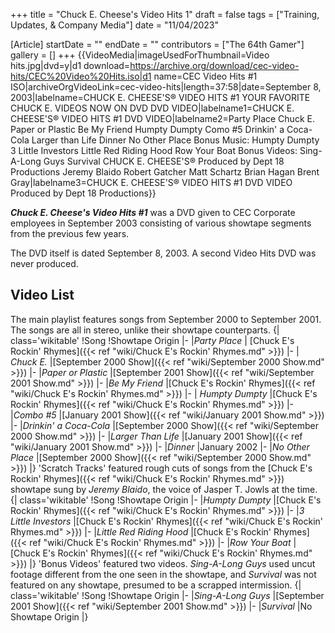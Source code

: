 +++
title = "Chuck E. Cheese's Video Hits 1"
draft = false
tags = ["Training, Updates, & Company Media"]
date = "11/04/2023"

[Article]
startDate = ""
endDate = ""
contributors = ["The 64th Gamer"]
gallery = []
+++
{{VideoMedia|imageUsedForThumbnail=Video hits.jpg|dvd=y|d1 download=https://archive.org/download/cec-video-hits/CEC%20Video%20Hits.iso|d1 name=CEC Video Hits #1 ISO|archiveOrgVideoLink=cec-video-hits|length=37:58|date=September 8, 2003|labelname=CHUCK E. CHEESE'S®
VIDEO HITS #1
YOUR FAVORITE CHUCK E. VIDEOS
NOW ON DVD
DVD VIDEO|labelname1=CHUCK E. CHEESE'S® VIDEO HITS #1
DVD VIDEO|labelname2=Party Place
Chuck E.
Paper or Plastic
Be My Friend
Humpty Dumpty
Como #5
Drinkin' a Coca-Cola
Larger than Life
Dinner
No Other Place
Bonus Music:
Humpty Dumpty
3 Little Investors
Little Red Riding Hood
Row Your Boat
Bonus Videos:
Sing-A-Long Guys
Survival
CHUCK E. CHEESE'S®
Produced by Dept 18 Productions
Jeremy Blaido
Robert Gatcher
Matt Schartz
Brian Hagan
Brent Gray|labelname3=CHUCK E. CHEESE'S® VIDEO HITS
#1
DVD VIDEO
Produced by Dept 18 Productions}}

<b><i>Chuck E. Cheese's Video Hits #1</b></i> was a DVD given to CEC Corporate employees in September 2003 consisting of various showtape segments from the previous few years.

The DVD itself is dated September 8, 2003. A second Video Hits DVD was never produced.

<h2> Video List </h2>
The main playlist features songs from September 2000 to September 2001. The songs are all in stereo, unlike their showtape counterparts.
{| class='wikitable'
!Song
!Showtape Origin
|-
|<i>Party Place</i>
| [Chuck E's Rockin' Rhymes]({{< ref "wiki/Chuck E's Rockin' Rhymes.md" >}})
|-
| <i>Chuck E.</i>
|[September 2000 Show]({{< ref "wiki/September 2000 Show.md" >}})
|-
|<i>Paper or Plastic</i>
|[September 2001 Show]({{< ref "wiki/September 2001 Show.md" >}})
|-
|<i>Be My Friend</i>
|[Chuck E's Rockin' Rhymes]({{< ref "wiki/Chuck E's Rockin' Rhymes.md" >}})
|-
| <i>Humpty Dumpty</i>
|[Chuck E's Rockin' Rhymes]({{< ref "wiki/Chuck E's Rockin' Rhymes.md" >}})
|-
|<i>Combo #5</i>
|[January 2001 Show]({{< ref "wiki/January 2001 Show.md" >}}) 
|-
|<i>Drinkin' a Coca-Cola</i>
|[September 2000 Show]({{< ref "wiki/September 2000 Show.md" >}})
|-
|<i>Larger Than Life</i>
|[January 2001 Show]({{< ref "wiki/January 2001 Show.md" >}})
|-
|<i>Dinner</i>
|January 2002
|-
|<i>No Other Place</i>
|[September 2000 Show]({{< ref "wiki/September 2000 Show.md" >}})
|}
'Scratch Tracks' featured rough cuts of songs from the [Chuck E's Rockin' Rhymes]({{< ref "wiki/Chuck E's Rockin' Rhymes.md" >}}) showtape sung by <i>Jeremy Blaido</i>, the voice of Jasper T. Jowls at the time.
{| class='wikitable'
!Song
!Showtape Origin
|-
|<i>Humpty Dumpty</i>
|[Chuck E's Rockin' Rhymes]({{< ref "wiki/Chuck E's Rockin' Rhymes.md" >}})
|-
|<i>3 Little Investors</i>
|[Chuck E's Rockin' Rhymes]({{< ref "wiki/Chuck E's Rockin' Rhymes.md" >}})
|-
|<i>Little Red Riding Hood</i>
|[Chuck E's Rockin' Rhymes]({{< ref "wiki/Chuck E's Rockin' Rhymes.md" >}})
|-
|<i>Row Your Boat</i>
|[Chuck E's Rockin' Rhymes]({{< ref "wiki/Chuck E's Rockin' Rhymes.md" >}})
|}
'Bonus Videos' featured two videos. <i>Sing-A-Long Guys</i> used uncut footage different from the one seen in the showtape, and <i>Survival</i> was not featured on any showtape, presumed to be a scrapped intermission.
{| class='wikitable'
!Song
!Showtape Origin
|-
|<i>Sing-A-Long Guys</i>
|[September 2001 Show]({{< ref "wiki/September 2001 Show.md" >}})
|-
|<i>Survival</i>
|No Showtape Origin
|}


